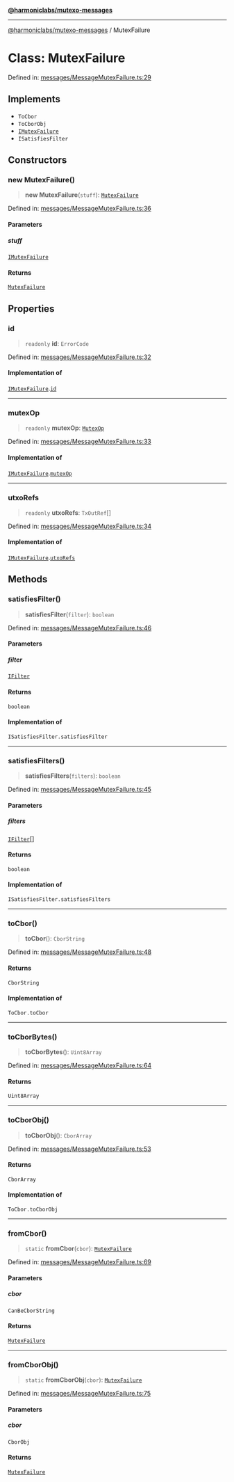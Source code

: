 [**@harmoniclabs/mutexo-messages**](../README.md)

***

[@harmoniclabs/mutexo-messages](../README.md) / MutexFailure

# Class: MutexFailure

Defined in: [messages/MessageMutexFailure.ts:29](https://github.com/HarmonicLabs/mutexo-messages/blob/aefac8841dc1fa8aebb577df666016362446522d/src/messages/MessageMutexFailure.ts#L29)

## Implements

- `ToCbor`
- `ToCborObj`
- [`IMutexFailure`](../interfaces/IMutexFailure.md)
- `ISatisfiesFilter`

## Constructors

### new MutexFailure()

> **new MutexFailure**(`stuff`): [`MutexFailure`](MutexFailure.md)

Defined in: [messages/MessageMutexFailure.ts:36](https://github.com/HarmonicLabs/mutexo-messages/blob/aefac8841dc1fa8aebb577df666016362446522d/src/messages/MessageMutexFailure.ts#L36)

#### Parameters

##### stuff

[`IMutexFailure`](../interfaces/IMutexFailure.md)

#### Returns

[`MutexFailure`](MutexFailure.md)

## Properties

### id

> `readonly` **id**: `ErrorCode`

Defined in: [messages/MessageMutexFailure.ts:32](https://github.com/HarmonicLabs/mutexo-messages/blob/aefac8841dc1fa8aebb577df666016362446522d/src/messages/MessageMutexFailure.ts#L32)

#### Implementation of

[`IMutexFailure`](../interfaces/IMutexFailure.md).[`id`](../interfaces/IMutexFailure.md#id)

***

### mutexOp

> `readonly` **mutexOp**: [`MutexOp`](../enumerations/MutexOp.md)

Defined in: [messages/MessageMutexFailure.ts:33](https://github.com/HarmonicLabs/mutexo-messages/blob/aefac8841dc1fa8aebb577df666016362446522d/src/messages/MessageMutexFailure.ts#L33)

#### Implementation of

[`IMutexFailure`](../interfaces/IMutexFailure.md).[`mutexOp`](../interfaces/IMutexFailure.md#mutexop)

***

### utxoRefs

> `readonly` **utxoRefs**: `TxOutRef`[]

Defined in: [messages/MessageMutexFailure.ts:34](https://github.com/HarmonicLabs/mutexo-messages/blob/aefac8841dc1fa8aebb577df666016362446522d/src/messages/MessageMutexFailure.ts#L34)

#### Implementation of

[`IMutexFailure`](../interfaces/IMutexFailure.md).[`utxoRefs`](../interfaces/IMutexFailure.md#utxorefs)

## Methods

### satisfiesFilter()

> **satisfiesFilter**(`filter`): `boolean`

Defined in: [messages/MessageMutexFailure.ts:46](https://github.com/HarmonicLabs/mutexo-messages/blob/aefac8841dc1fa8aebb577df666016362446522d/src/messages/MessageMutexFailure.ts#L46)

#### Parameters

##### filter

[`IFilter`](../type-aliases/IFilter.md)

#### Returns

`boolean`

#### Implementation of

`ISatisfiesFilter.satisfiesFilter`

***

### satisfiesFilters()

> **satisfiesFilters**(`filters`): `boolean`

Defined in: [messages/MessageMutexFailure.ts:45](https://github.com/HarmonicLabs/mutexo-messages/blob/aefac8841dc1fa8aebb577df666016362446522d/src/messages/MessageMutexFailure.ts#L45)

#### Parameters

##### filters

[`IFilter`](../type-aliases/IFilter.md)[]

#### Returns

`boolean`

#### Implementation of

`ISatisfiesFilter.satisfiesFilters`

***

### toCbor()

> **toCbor**(): `CborString`

Defined in: [messages/MessageMutexFailure.ts:48](https://github.com/HarmonicLabs/mutexo-messages/blob/aefac8841dc1fa8aebb577df666016362446522d/src/messages/MessageMutexFailure.ts#L48)

#### Returns

`CborString`

#### Implementation of

`ToCbor.toCbor`

***

### toCborBytes()

> **toCborBytes**(): `Uint8Array`

Defined in: [messages/MessageMutexFailure.ts:64](https://github.com/HarmonicLabs/mutexo-messages/blob/aefac8841dc1fa8aebb577df666016362446522d/src/messages/MessageMutexFailure.ts#L64)

#### Returns

`Uint8Array`

***

### toCborObj()

> **toCborObj**(): `CborArray`

Defined in: [messages/MessageMutexFailure.ts:53](https://github.com/HarmonicLabs/mutexo-messages/blob/aefac8841dc1fa8aebb577df666016362446522d/src/messages/MessageMutexFailure.ts#L53)

#### Returns

`CborArray`

#### Implementation of

`ToCbor.toCborObj`

***

### fromCbor()

> `static` **fromCbor**(`cbor`): [`MutexFailure`](MutexFailure.md)

Defined in: [messages/MessageMutexFailure.ts:69](https://github.com/HarmonicLabs/mutexo-messages/blob/aefac8841dc1fa8aebb577df666016362446522d/src/messages/MessageMutexFailure.ts#L69)

#### Parameters

##### cbor

`CanBeCborString`

#### Returns

[`MutexFailure`](MutexFailure.md)

***

### fromCborObj()

> `static` **fromCborObj**(`cbor`): [`MutexFailure`](MutexFailure.md)

Defined in: [messages/MessageMutexFailure.ts:75](https://github.com/HarmonicLabs/mutexo-messages/blob/aefac8841dc1fa8aebb577df666016362446522d/src/messages/MessageMutexFailure.ts#L75)

#### Parameters

##### cbor

`CborObj`

#### Returns

[`MutexFailure`](MutexFailure.md)
